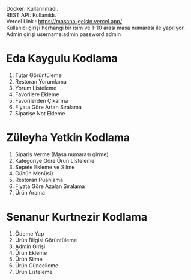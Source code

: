 Docker: Kullanılmadı.<br>
REST API: Kullanıldı.<br>
Vercel Link : https://masana-gelsin.vercel.app/<br>
Kullanıcı girişi herhangi bir isim ve 1-10 arası masa numarası ile yapılıyor.<br>
Admin girişi username:admin password:admin

# Eda Kaygulu Kodlama #
1.  Tutar Görüntüleme
2.  Restoran Yorumlama
3.  Yorum Listeleme
4.  Favorilere Ekleme
5.  Favorilerden Çıkarma
6.  Fiyata Göre Artan Sıralama
7.  Siparişe Not Ekleme

# Züleyha Yetkin Kodlama #
1. Sipariş Verme (Masa numarası girme)
2. Kategoriye Göre Ürün Lİsteleme
3. Sepete Ekleme ve Silme
4. Günün Menüsü
5. Restoran Puanlama
6. Fiyata Göre Azalan Sıralama
7. Ürün Arama

# Senanur Kurtnezir Kodlama #
1. Ödeme Yap
2. Ürün Bilgisi Görüntüleme
3. Admin Girişi
4. Ürün Ekleme
5. Ürün Silme
6. Ürün Güncelleme
7. Ürün Listeleme
   


